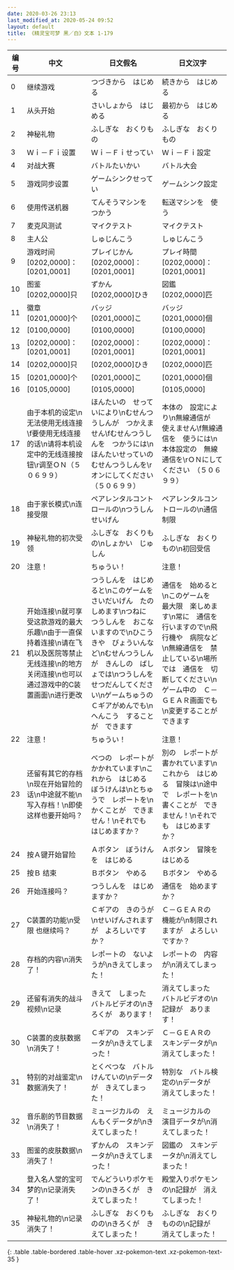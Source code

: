 ```yaml
---
date: 2020-03-26 23:13
last_modified_at: 2020-05-24 09:52
layout: default
title: 《精灵宝可梦 黑／白》文本 1-179
---
```

| 编号 | 中文 | 日文假名 | 日文汉字 |
| ---- | ---- | ---- | --- |
| 0 | 继续游戏 | つづきから　はじめる | 続きから　はじめる |
| 1 | 从头开始 | さいしょから　はじめる | 最初から　はじめる |
| 2 | 神秘礼物 | ふしぎな　おくりもの | ふしぎな　おくりもの |
| 3 | Ｗｉ－Ｆｉ设置 | Ｗｉ－Ｆｉせってい | Ｗｉ－Ｆｉ設定 |
| 4 | 对战大赛 | バトルたいかい | バトル大会 |
| 5 | 游戏同步设置 | ゲームシンクせってい | ゲームシンク設定 |
| 6 | 使用传送机器 | てんそうマシンを　つかう | 転送マシンを　使う |
| 7 | 麦克风测试 | マイクテスト | マイクテスト |
| 8 | 主人公 | しゅじんこう | しゅじんこう |
| 9 | 游戏时间　[0202,0000]：[0201,0001] | プレイじかん　[0202,0000]：[0201,0001] | プレイ時間　[0202,0000]：[0201,0001] |
| 10 | 图鉴　[0202,0000]只 | ずかん　[0202,0000]ひき | 図鑑　[0202,0000]匹 |
| 11 | 徽章　[0201,0000]个 | バッジ　[0201,0000]こ | バッジ　[0201,0000]個 |
| 12 | [0100,0000] | [0100,0000] | [0100,0000] |
| 13 | [0202,0000]：[0201,0001] | [0202,0000]：[0201,0001] | [0202,0000]：[0201,0001] |
| 14 | [0202,0000]只 | [0202,0000]ひき | [0202,0000]匹 |
| 15 | [0201,0000]个 | [0201,0000]こ | [0201,0000]個 |
| 16 | [0105,0000] | [0105,0000] | [0105,0000] |
| 17 | 由于本机的设定\n无法使用无线连接\f要使用无线连接的话\n请将本机设定中的无线连接按钮\r调至ＯＮ（５０６９９） | ほんたいの　せっていにより\nむせんつうしんが　つかえません\fむせんつうしんを　つかうには\nほんたいせっていの　むせんつうしんを\rオンにしてください　（５０６９９） | 本体の　設定により\n無線通信が　使えません\f無線通信を　使うには\n本体設定の　無線通信を\rＯＮにしてください　（５０６９９） |
| 18 | 由于家长模式\n连接受限 | ペアレンタルコントロールの\nつうしんせいげん | ペアレンタルコントロールの\n通信制限 |
| 19 | 神秘礼物的初次受领 | ふしぎな　おくりもの\nしょかい　じゅしん | ふしぎな　おくりもの\n初回受信 |
| 20 | 注意！ | ちゅうい！ | 注意！ |
| 21 | 开始连接\n就可享受这款游戏的最大乐趣\n由于一直保持着连接\n请在飞机以及医院等禁止无线连接\n的地方关闭连接\n也可以通过游戏中的C装置画面\n进行更改 | つうしんを　はじめると\nこのゲームを　さいだいげん　たのしめます\nつねに　つうしんを　おこないますので\nひこうきや　びょういんなど\nむせんつうしんが　きんしの　ばしょでは\nつうしんを　せつだんしてください\nゲームちゅうの　Ｃギアがめんでも\nへんこう　することが　できます | 通信を　始めると\nこのゲームを　最大限　楽しめます\n常に　通信を　行いますので\n飛行機や　病院など\n無線通信を　禁止している\n場所では　通信を　切断してください\nゲーム中の　Ｃ－ＧＥＡＲ画面でも\n変更することが　できます |
| 22 | 注意！ | ちゅうい！ | 注意！ |
| 23 | 还留有其它的存档\n现在开始冒险的话\n中途就不能\n写入存档！\n即使这样也要开始吗？ | べつの　レポートが　かかれています\nこれから　はじめる　ぼうけんは\nとちゅうで　レポートを\nかくことが　できません！\nそれでも　はじめますか？ | 別の　レポートが　書かれています\nこれから　はじめる　冒険は\n途中で　レポートを\n書くことが　できません！\nそれでも　はじめますか？ |
| 24 | 按Ａ键开始冒险 | Ａボタン　ぼうけんを　はじめる | Ａボタン　冒険を　はじめる |
| 25 | 按Ｂ 结束 | Ｂボタン　やめる | Ｂボタン　やめる |
| 26 | 开始连接吗？ | つうしんを　はじめますか？ | 通信を　始めますか？ |
| 27 | C装置的功能\n受限 也继续吗？ | Ｃギアの　きのうが\nせいげんされますが　よろしいですか？ | Ｃ－ＧＥＡＲの　機能が\n制限されますが　よろしいですか？ |
| 28 | 存档的内容\n消失了！ | レポートの　ないようが\nきえてしまった！ | レポートの　内容が\n消えてしまった！ |
| 29 | 还留有消失的战斗视频\n记录 | きえて　しまった　バトルビデオの\nきろくが　あります！ | 消えてしまった　バトルビデオの\n記録が　あります！ |
| 30 | C装置的皮肤数据\n消失了！ | Ｃギアの　スキンデータが\nきえてしまった！ | Ｃ－ＧＥＡＲの　スキンデータが\n消えてしまった！ |
| 31 | 特别的对战鉴定\n数据消失了！ | とくべつな　バトルけんていの\nデータが　きえてしまった！ | 特別な　バトル検定の\nデータが　消えてしまった！ |
| 32 | 音乐剧的节目数据\n消失了！ | ミュージカルの　えんもくデータが\nきえてしまった！ | ミュージカルの　演目データが\n消えてしまった！ |
| 33 | 图鉴的皮肤数据\n消失了！ | ずかんの　スキンデータが\nきえてしまった！ | 図鑑の　スキンデータが\n消えてしまった！ |
| 34 | 登入名人堂的宝可梦的\n记录消失了！ | でんどういりポケモンの\nきろくが　きえてしまった！ | 殿堂入りポケモンの\n記録が　消えてしまった！ |
| 35 | 神秘礼物的\n记录消失了！ | ふしぎな　おくりものの\nきろくが　きえてしまった！ | ふしぎな　おくりものの\n記録が　消えてしまった！ |
{: .table .table-bordered .table-hover .xz-pokemon-text .xz-pokemon-text-35 }